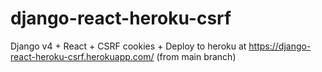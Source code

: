 # django-react-heroku-csrf
Django v4 + React + CSRF cookies + Deploy to heroku at https://django-react-heroku-csrf.herokuapp.com/ (from main branch)
